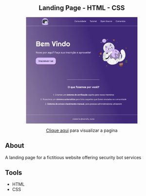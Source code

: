 <h2 align='center'>Landing Page - HTML - CSS</h2>

<div align="center">
  <img align="center" height="350em" src="./prototype/prototype-figma.png">
  <p><a href="https://wemy-nunes.github.io/landing-page-HTML-CSS/">Clique aqui</a> para visualizar a pagina</p>
</div>

## About
A landing page for a fictitious website offering security bot services

## Tools
- HTML
- CSS






